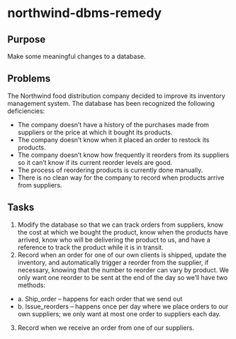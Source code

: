 # northwind-dbms-remedy
## Purpose
Make some meaningful changes to a database.
## Problems
The Northwind food distribution company decided to improve its inventory management system. The database has been recognized the following deficiencies:
* The company doesn’t have a history of the purchases made from suppliers or the price
at which it bought its products.
* The company doesn’t know when it placed an order to restock its products.
* The company doesn’t know how frequently it reorders from its suppliers so it can’t know if its current reorder levels are good.
* The process of reordering products is currently done manually.
* There is no clean way for the company to record when products arrive from suppliers.

## Tasks
1. Modify the database so that we can track orders from suppliers, know the cost at which we bought the product, know when the products have arrived, know who will be delivering the product to us, and have a reference to track the product while it is in transit.
2. Record when an order for one of our own clients is shipped, update the inventory, and automatically trigger a reorder from the supplier, if necessary, knowing that the number to reorder can vary by product. We only want one reorder to be sent at the end of the day so we’ll have two methods:
* a. Ship_order – happens for each order that we send out
* b. Issue_reorders – happens once per day where we place orders to our own suppliers; we only want at most one order to suppliers each day.
3. Record when we receive an order from one of our suppliers.
